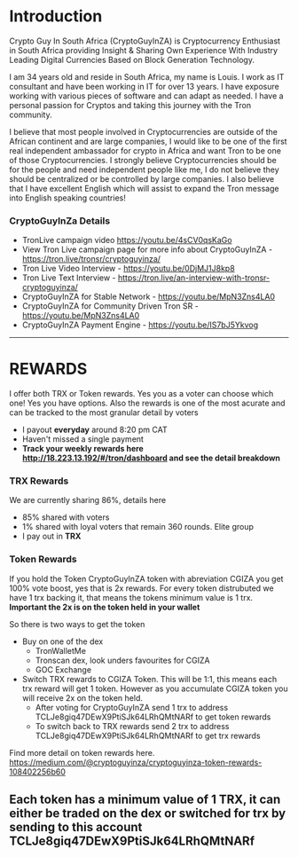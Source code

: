 # Introduction

Crypto Guy In South Africa (CryptoGuyInZA) is Cryptocurrency Enthusiast in South Africa providing Insight & Sharing Own Experience With Industry Leading Digital Currencies Based on Block Generation Technology.

I am 34 years old and reside in South Africa, my name is Louis. I work as IT consultant and have been working in IT for over 13 years. I have exposure working with various pieces of software and can adapt as needed. I have a personal passion for Cryptos and taking this journey with the Tron community.

I believe that most people involved in Cryptocurrencies are outside of the African continent and are large companies, I would like to be one of the first real independent ambassador for crypto in Africa and want Tron to be one of those Cryptocurrencies. I strongly believe Cryptocurrencies should be for the people and need independent people like me, I do not believe they should be centralized or be controlled by large companies. I also believe that I have excellent English which will assist to expand the Tron message into English speaking countries!


### CryptoGuyInZa Details
- TronLive campaign video https://youtu.be/4sCV0qsKaGo
- View Tron Live campaign page for more info about CryptoGuyInZA - https://tron.live/tronsr/cryptoguyinza/
- Tron Live Video Interview - https://youtu.be/0DjMJ1J8kp8
- Tron Live Text Interview - https://tron.live/an-interview-with-tronsr-cryptoguyinza/
- CryptoGuyInZA for Stable Network - https://youtu.be/MpN3Zns4LA0
- CryptoGuyInZA for Community Driven Tron SR - https://youtu.be/MpN3Zns4LA0
- CryptoGuyInZA Payment Engine - https://youtu.be/IS7bJ5Ykvog


-----------------------------------------
# REWARDS

I offer both TRX or Token rewards. Yes you as a voter can choose which one! Yes you have options. Also the rewards is one of the most acurate and can be tracked to the most granular detail by voters
  - I payout **everyday** around 8:20 pm CAT
  - Haven't missed a single payment
  - **Track your weekly rewards here http://18.223.13.192/#/tron/dashboard and see the detail breakdown**

### TRX Rewards

We are currently sharing 86%, details here
  - 85% shared with voters
  - 1% shared with loyal voters that remain 360 rounds. Elite group
  - I pay out in **TRX** 

  
### Token Rewards
 
If you hold the Token CryptoGuyInZA token with abreviation CGIZA you get 100% vote boost, yes that is 2x rewards. For every token distrubuted we have 1 trx backing it, that means the tokens minimum value is 1 trx. **Important the 2x is on the token held in your wallet**

So there is two ways to get the token
   - Buy on one of the dex
      - TronWalletMe
      - Tronscan dex, look unders favourites for CGIZA
      - GOC Exchange
   - Switch TRX rewards to CGIZA Token. This will be 1:1, this means each trx reward will get 1 token. However as you accumulate CGIZA token you will receive 2x on the token held.
      - After voting for CryptoGuyInZA send 1 trx to address TCLJe8giq47DEwX9PtiSJk64LRhQMtNARf to get token rewards
      - To switch back to TRX rewards send 2 trx to address TCLJe8giq47DEwX9PtiSJk64LRhQMtNARf to get trx rewards

   
Find more detail on token rewards here.
https://medium.com/@cryptoguyinza/cryptoguyinza-token-rewards-108402256b60
 
**Each token has a minimum value of 1 TRX, it can either be traded on the dex or switched for trx by sending to this account TCLJe8giq47DEwX9PtiSJk64LRhQMtNARf**
-----------------------------------------
